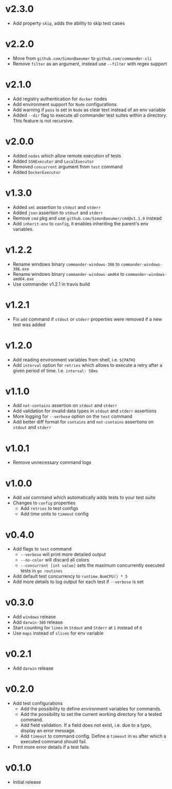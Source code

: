 # v2.3.0

 - Add property `skip`, adds the ability to skip test cases 

# v2.2.0

 - Move from `github.com/SimonBaeumer` to `github.com/commander-cli`
 - Remove `filter` as an argument, instead use `--filter` with regex support

# v2.1.0

 - Add registry authentication for `docker` nodes
 - Add environment support for `Node` configurations
 - Add warning if `pass` is set in `Node` as clear text instead of an env variable
 - Added `--dir` flag to execute all commander test suites within a directory. This feature is not recursive.

# v2.0.0
 
  - Added `nodes` which allow remote execution of tests
  - Added `SSHExecutor` and `LocalExecutor`
  - Removed `concurrent` argument from `test` command
  - Added `DockerExecutor`

# v1.3.0

 - Added `xml` assertion to `stdout` and `stderr`
 - Added `json` assertion to `stdout` and `stderr`
 - Remove `cmd` pkg and use `github.com/SimonBaeumer/cmd@v1.1.0` instead
 - Add `inherit-env` to `config`, it enables inheriting the parent's env variables.

# v1.2.2

 - Rename windows binary `commander-windows-386` to `commander-windows-386.exe`
 - Rename windows binary `commander-windows-amd64` to `commander-windows-amd64.exe`
 - Use commander v1.2.1 in travis build

# v1.2.1

 - Fix `add` command if `stdout` or `stderr` properties were removed if a new test was added

# v1.2.0

 - Add reading environment variables from shell, i.e. `${PATH}`
 - Add `interval` option for `retries` which allows to execute a retry after a given period of time. I.e. `interval: 50ms`

# v1.1.0

 - Add `not-contains` assertion on `stdout` and `stderr`
 - Add validation for invalid data types in `stdout` and `stderr` assertions
 - More logging for `--verbose` option on the `test` command
 - Add better diff format for `contains` and `not-contains` assertions on `stdout` and `stderr`

# v1.0.1

 - Remove unnecessary command logs

# v1.0.0

 - Add `add` command which automatically adds tests to your test suite
 - Changes to `config` properties
    - Add `retries` to test configs
    - Add time units to `timeout` config

# v0.4.0

 - Add flags to `test` command
   - `--verbose` will print more detailed output
   - `--no-color` will discard all colors
   - `--concurrent [int value]` sets the maximum concurrently executed tests in `go routines`  
 - Add default test concurrency to `runtime.NumCPU() * 5`
 - Add more details to log output for each test if `--verbose` is set

# v0.3.0

 - Add `windows` release
 - Add `darwin-386` release
 - Start counting for `lines` in `Stdout` and `Stderr` at `1` instead of `0`
 - Use `maps` instead of `slices` for env variable

# v0.2.1

 - Add `darwin` release

# v0.2.0
 
 - Add test configurations
    - Add the possibility to define environment variables for commands.
    - Add the possibility to set the current working directory for a tested command.
    - Add field validation. If a field does not exist, i.e. due to a typo, display an error message.
    - Add `timeout` to command config. Define a `timeout` in `ms` after which a executed command should fail.
 - Print more error details if a test fails.

# v0.1.0

 - Initial release